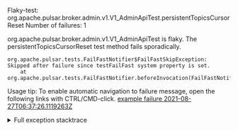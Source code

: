         
Flaky-test: org.apache.pulsar.broker.admin.v1.V1_AdminApiTest.persistentTopicsCursorReset
Number of failures: 1

org.apache.pulsar.broker.admin.v1.V1_AdminApiTest is flaky. The persistentTopicsCursorReset test method fails sporadically.

```
org.apache.pulsar.tests.FailFastNotifier$FailFastSkipException: Skipped after failure since testFailFast system property is set.
	at org.apache.pulsar.tests.FailFastNotifier.beforeInvocation(FailFastNotifier.java:88)

```

Usage tip: To enable automatic navigation to failure message, open the following links with CTRL/CMD-click.
[example failure 2021-08-27T06:37:26.1119263Z](https://github.com/apache/pulsar/runs/3440411059?check_suite_focus=true#step:9:763)


<details>
<summary>Full exception stacktrace</summary>
<code><pre>
org.apache.pulsar.tests.FailFastNotifier$FailFastSkipException: Skipped after failure since testFailFast system property is set.
	at org.apache.pulsar.tests.FailFastNotifier.beforeInvocation(FailFastNotifier.java:88)

</pre></code>
</details>

